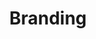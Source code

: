 ---
title: Branding
description: Best practices, case studies and instructions from experts in the field of branding and design, methods and principles for creating recognizable brands with an individual visual style, strong positioning and a loyal audience.
---